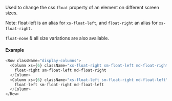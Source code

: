 Used to change the css `float` property of an element on different screen sizes.

Note: float-left is an alias for `xs-float-left`, and `float-right` an alias for `xs-float-right`.

`float-none` & all size variations are also available.

#### Example

```js
<Row className="display-columns">
  <Column xs={6} className="xs-float-right sm-float-left md-float-right">
    float-right sm-float-left md-float-right
  </Column>
  <Column xs={6} className="xs-float-left sm-float-right md-float-left">
    float-left sm-float-right md-float-left
  </Column>
</Row>
```
